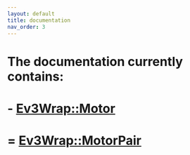 ```yaml
---
layout: default
title: documentation
nav_order: 3
---
```


# The documentation currently contains:


# - [Ev3Wrap::Motor](motorDocumentation.md)
# = [Ev3Wrap::MotorPair](MotorPairDocumentation.md)